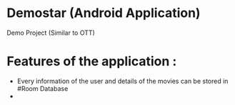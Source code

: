 # Demostar (Android Application)
Demo Project (Similar to OTT)


# Features of the application :
* Every information of the user and details of the movies can be stored in #Room Database <br/>
*

